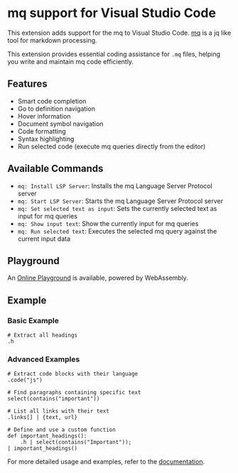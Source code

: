 # mq support for Visual Studio Code

This extension adds support for the mq to Visual Studio Code.
[mq](https://github.com/meros-debray/mq) is a jq like tool for markdown processing.

This extension provides essential coding assistance for `.mq` files, helping you write and maintain mq code efficiently.

## Features

- Smart code completion
- Go to definition navigation
- Hover information
- Document symbol navigation
- Code formatting
- Syntax highlighting
- Run selected code (execute mq queries directly from the editor)

## Available Commands

- `mq: Install LSP Server`: Installs the mq Language Server Protocol server
- `mq: Start LSP Server`: Starts the mq Language Server Protocol server
- `mq: Set selected text as input`: Sets the currently selected text as input for mq queries
- `mq: Show input text`: Show the currently input for mq queries
- `mq: Run selected text`: Executes the selected mq query against the current input data

## Playground

An [Online Playground](https://harehare.github.io/mq/playground) is available, powered by WebAssembly.

## Example

### Basic Example

```jq
# Extract all headings
.h
```

### Advanced Examples

```jq
# Extract code blocks with their language
.code("js")
```

```jq
# Find paragraphs containing specific text
select(contains("important"))
```

```jq
# List all links with their text
.links[] | {text, url}
```

```jq
# Define and use a custom function
def important_headings():
    .h | select(contains("Important"));
| important_headings()
```

For more detailed usage and examples, refer to the [documentation](https://github.com/harehare/mq/blob/master/docs/README.md).
